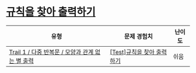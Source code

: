 # [규칙을 찾아 출력하기](https://www.codetree.ai/trails/complete/curated-cards/test-find-a-rule-and-print)

|유형|문제 경험치|난이도|
|---|---|---|
|[Trail 1 / 다중 반복문 / 모양과 관계 없는 별 출력](https://www.codetree.ai/trail-info/novice-low/)|[[Test]규칙을 찾아 출력하기](https://www.codetree.ai/trails/complete/curated-cards/test-find-a-rule-and-print/)|쉬움|


